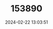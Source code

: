 ---
title: "153890"
category: "Procambarus cavernicola"
draft: false
date: 2024-02-22 13:03:51
languages:
  English: ["Gabriel Cave Crayfish"]
---